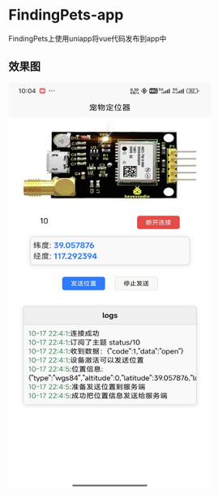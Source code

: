 # FindingPets-app
FindingPets上使用uniapp将vue代码发布到app中
## 效果图
<img src="show.jpg" alt="描述文本" width="400" height="800">


